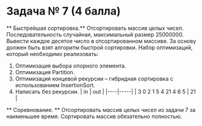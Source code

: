 # Задача № 7 (4 балла)
** Быстрейшая сортировка.**
Отсортировать массив целых чисел.
Последовательность случайная, максимальный размер 25000000.
Вывести каждое десятое число в отсортированном массиве.
За основу должен быть взят алгоритм быстрой сортировки.
Набор оптимизаций, который необходимо реализовать:
1. Оптимизация выбора опорного элемента.
2. Оптимизация Partition.
3. Оптимизация концевой рекурсии – гибридная сортировка с использованием InsertionSort.
4. Написать без рекурсии.
| in | out |
|----|-----|
| 3 0 2 1 5 4 21 4 6 5 | 21 |

** Соревнование. **
Отсортировать массив целых чисел из задачи 7 за наименьшее время.
Сортировать массив обязательно полностью.